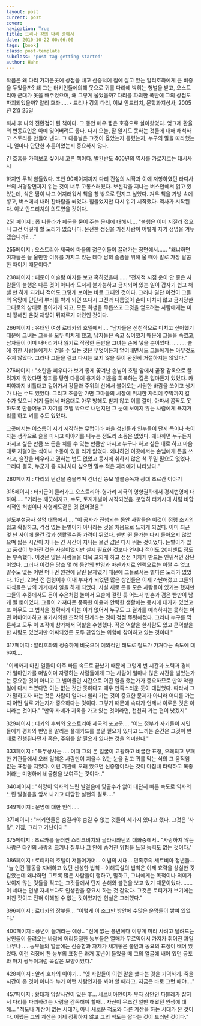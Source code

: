 ```yaml
---
layout: post
current: post
cover:  
navigation: True
title: 드리나 강의 다리 중에서
date: 2010-10-22 00:06:00
tags: [book]
class: post-template
subclass: 'post tag-getting-started'
author: Hahn
---
```


작품은 왜 다리 가까운곳에 상점을 내고 산중턱에 집에 살고 있는 알리호좌에게 큰 비중을 두었을까?
왜 그는 터키인들에의해 못으로 귀를 다리에 박히는 형벌을 받고, 오스트리아 군대가 못을 빼주었으며, 왜 그렇게 울었을까? 다리를 파괴한 폭탄에 그의 상점도 파괴되었을까?
알리 호좌..... - 드리나 강의 다리, 이보 안드리치, 문학과지성사, 2005년 2월 25일

퇴사 후 나의 전환점이 된 책이다.
그 동안 매우 짧은 호흡으로 살아왔었다. 
엊그제 환율의 변동요인은 아예 잊어버려도 좋다. 다시 오늘, 잘 알지도 못하는 것들에 대해 해석하고 스토리를 만들어 낸다.
그 다음날은 그것이 옳았는지 틀렸는지, 누구의 말을 따라했는지, 얼마나 단단한 추론이었는지 중요하지 않다. 

긴 호흡을 가져보고 싶어서 고른 책이다. 
발칸반도 400년의 역사를 가로지르는 대서사시

하지만 무척 힘들었다. 초반 90페이지까지 다리 건설의 시작과 이에 저항하였던 라디사브의 처형장면까지 읽는 것이 너무 고통스러웠다. 보신각을 지나는 버스안에서 읽고 있었는데, 식은 땀이 나고 어지러워서 책을 창 밖으로 던지고 싶었다. 
겨우 책을 가방 속에 넣고, 버스에서 내려 찬바람을 쐬었다. 힘들었지만 다시 읽기 시작했다.
역사가 시작된다. 이보 안드리치의 의도였을 것이다.   

251 페이지 :
폽 니콜라가 페둔을 묻어 주는 문제에 대해서....
"불행은 이미 저질러 졌으니 그건 어떻게 할 도리가 없습니다. 온전한 정신을 가진사람이 어떻게 자기 생명을 겨누겠습니까?...."

255페이지 :
오스트리아 제국에 마을의 젊은이들이 끌려가는 장면에서......
"왜냐하면 여자들은 늘 울만한 이유를 가지고 있는 데다 남의 슬픔을 위해 울 때야 말로 가장 달콤한 때이기 때문이다."

238페이지 :
페둔이 이슬람 여자를 보고 혹하였을때......
"전지적 시점 운이 안 좋은 사람들의 불행은 다른 것이 아니라 도저히 불가능하고 금지되어 있는 일이 갑자기 쉽고 해낼 만 하게 되거나 적어도 그렇게 보이는 바로 그때인 것이다. 그러나 일단 이것이 그들의 욕망에 단단히 뿌리를 박게 되면 또다시 그전과 다름없이 손이 미치지 않고 금지당한 그대로의 상태로 돌아가게 되고, 모든 희생을 무릅쓰고 그것을 얻으려는 사람에게는 미리 정해진 온갖 재앙이 뒤따르기 마련인 것이다.

266페이지 :
유태인 여성 로티카의 호텔에서....
"남자들은 선천적으로 미치고 싶어했기 때문에 그녀는 그들을 모두 미치게 했고, 남자들은 속고 싶어했기 때문에 그들을 속였고, 남자들이 이미 내버리거나 잃기로 작정한 돈만을 그녀는 손에 넣을 뿐이었다. ......... 술에 취한 사람들에게서 얻을 수 있는 것은 무엇이든지 얻어내면서도 그들에게는 아무것도 주지 않았다. 그러나 그들을 결코 다시는 보지 않을 듯이 완전히 거절하지는 않았다."

276페이지 :
 "소란을 피우다가 보기 좋게 쫓겨난 손님이 호텔 앞에서 곧장 감옥으로 끌려가지 않았다면 창피를 당한 다음에 용기와 기운을 회복하는 길은 얼마든지 있었다. 카피아까지 비틀대고 걸어가서 강물과 주위의 산에서 불어오는 시원한 바람을 쏘이고 생기가 나는 수도 있었다. 그리고 조금만 가면 그마을의 시장에 위치한 자리예 주막까지 갈 수가 있으니 거기 들러서 마음대로 아무 방해도 받지 않고 이를 갈며, 아파서 꼼짝도 못하도록 만들어놓고 자기를 호텔 밖으로 내던지던 그 눈에 보이지 않는 사람에게 욕지거리를 하고 벼를 수도 있었다. 
 
 그곳에서는 어스름이 지기 시작하는 무렵이라 마을 청년들과 인부들이 단지 목이나 축이자는 생각으로 술을 마시고 이야기를 나누는 정도라 소동은 없었다. 왜냐하면 누구든지 마시고 싶은 만큼 또 돈을 치를 수 있는 만큼만 마시고 누구나 하고 싶은 대로 하고 마음대로 지껄이는 식이니 소동이 있을 리가 없었다. 왜냐하면 이곳에서는 손님에게 돈을 쓰라고, 술잔을 비우라고 권하는 법도 없었고 동시에 취하지 않은 척 꾸밀 필요도 없었다. 그러다 결국, 누군가 좀 지나치다 싶으면 말수 적은 자리예가 나타났다."  

280페이지 :
다리의 난간을 춤을추며 건너간 뚱보 알콜중독자 광대 초르칸 이야기

315페이지 :
터키군이 물러가고 오스트리아-헝가리 제국의 영향권하에서 경제번영에 대하여.....
"거리는 깨끗해지고, 수도, 토지개발이 시작되었음. 분명히 터키시대 처럼 비합리적인 처벌이나 사형제도같은 것 없어졌음."

철도부설공사 설명 대목에서....
"이 공사가 진행되는 동안 사람들은 이것이 점령 초기의 쉽고 확실하고, 걱정 없는 돈벌이가 아니라는 것을 처음으로 느끼게 되었다. 이미 최근 몇 년 사이에 물건 값과 생활필수품 가격이 뛰었다. 한번 뛴 물가는 다시 돌아오지 않았으며 짧은 시간이 지나든 긴 시간이 지나든 물건 값은 다시 뛰는 것이었다. 돈벌이가 있고 품삯이 높아진 것은 사실이었지만 실제 필요한 것보다 언제나 적어도 20퍼센트 정도는 부족했다. 이것은 많은 사람들을 더욱 고되게 하고 점점 미치게 만드는 인위적인 장난이었다. 그러나 이것은 당초 몇 해 동안의 번영과 마찬가지로 인력으로는 어쩔 수 없고 알수도 없는 어떤 머나먼 원천에 달린 문제였기 때문에 그들로서는 별다른 도리가 없었다. 15년, 20년 전 점령이후 이내 부자가 되었던 많은 상인들은 이제 가난해졌고 그들의 자식들은 남의 가게에서 일을 하게 되었다. 사실 새로 돈을 모은 사람들이 있기는 했지만 그들의 수중에서도 돈이 수은처럼 놀아서 요술에 걸린 듯 어느새 빈손과 검은 뺨만이 남게 될 뿐이었다. 그들이 가져다준 풍족한 이윤과 안락한 생활에는 동시에 대가가 있었고 또 아무도 그 법칙을 정확하게 아는 이가 없어서 누구도 그 결과를 예측하지는 못하는 어떤 어마어마하고 불가사의한 조작의 단계라는 것이 점점 뚜렷해졌다. 그러나 누구를 막론하고 모두 이 조작에 참가해서 역할을 수행했다. 작은 역할을 한사람도 있고 큰역할을 한 사람도 있었지만 어찌되었든 모두 끊임없는 위험에 참여하고 있는 것이다."  

317페이지 :
알리호좌의 정중하게 비웃으며 예외적인 태도로 철도가 가져다는 속도에 대햐여....

"이제까지 마친 일들이 아주 빠른 속도로 끝났기 때문에 그렇게 번 시간과 노력과 경비가 얼마인가를 떠벌이며 자랑하는 사람들에게 그는 사람이 얼마나 많은 시간을 벌었는가는 중요한 것이 아니고 그 벌어들인 시간으로 어떤 일을 했는가가 중요하므로 만약 악한 일에 다시 쓰였다면 이는 없는 것만 못하다고 매우 만족스러운 듯이 대답했다. 따라서 그가 말하고자 하는 것은 사람이 얼마나 빨리 가는 것이 중요한 문제가 아니라 어디를 가는지 어떤 일로 가는지가 중요하다는 것이다. 그렇기 때문에 속다가 언제나 이로운 것은 아니라는 것이다."
"만약 자네가 지옥을 가고 있는 것이라면, 천천히 가는 편이 낫겠지"

329페이지 :
터키의 후퇴와 오스트리아 제국의  포고문....
"어느 정부가 자기들이 시민들에게 평화와 번영을 알리는 플래카드를 붙일 필요가 있다고 느끼는 순간은 그것이 반대로 진행된다던가 혹은, 주위를 할 필요가 있다는 것을 의미한다." 

333페이지 :
"특무상사는 .... 이때 그의 온 얼굴이 교활하고 비굴한 표정, 오래되고 부패한 기관들에서 오래 일해온 사람만이 지을수 있는 눈을 감고 귀를 막는 식의 그 움직임 없는 표정을 지었다. 이런 기관에 오래 있으면 신중함이라는 것이 마침내 타락하고 복종이라는 미명하에 비굴함을 보여주는 것이다.." 

340페이지 :
"희망이 역사의 느린 발걸음에 맞출수가 없어 대단히 빠른 속도로 역사의 느린 발걸음을 앞서 나가고 대담한 실현의 길로...."

349페이지 :
문명에 대한 인식.....

371페이지 :
"터키인들은 숨길래야 숨길 수 없는 것들이 세가지 있다고 했다. 그것은 '사랑', 기침, 그리고 가난이다." 

375페이지 :
조르카를 둘러싼 스티코비치와 글라시촤닌의 대화중에서..
"사랑하지 않는 사람은 타인의 사랑의 크기나 질투나 그 안에 숨겨진 위험을 느낄 능력도 없는 것이다." 

386페이지 :
로티카의 호텔이 저물어가며...
이념의 시대... 민족주의 세르비아 청년들...
"늘 인간 활동을 지배하고 있던 신성한 법칙 - 이해득실의 법칙은 이제 효력을 상실한 것 같았는데 왜냐하면 그토록 많은 사람들이 행하고, 말하고, 그녀에게는 목적이나 의미가 보이지 않는 것들을 적고는 그것들에서 단지 손해와 불편을 보고 있기 때문이었다. ...... 이 세대는 인생 자체보다도 인생관을 중요시 하는 것 같았다. 그것은 로티가가 보기에는 미친 짓이고 전혀 이해할 수 없는 것이었지만 현실은 그러했다."  

396페이지 :
로티카의 장부들...
"이렇게 이 조그만 방안에 수많은 운명들이 쌓여 있었다."

400페이지 :
풍년이 들거라는 예상..
"전에 없는 풍년에다 이렇게 미리 사려고 달려드는 상인들이 몰려오는 바람에 어리둥절한 농부들은 열매가 무르익어서 가지가 휘어진 과일나무나 .....농부들의 얼굴에는 신중함과 자제가 새겨놓은 불안과 동요의 표정이 배어 있었다. 이런 걱정에 찬 농부의 표정은 과거 흉년이 들었을 때 그의 얼굴에 배어 있던 공포와 마치 쌍두이처럼 똑같은 모양이었다." 

428페이지 :
알리 호좌의 이야기...
"옛 사람들이 이런 말을 했다는 것을 기억하게. 죽을 시간이 온 것이 아니라 누가 어떤 사람인지를 봐야 할 때라고. 지금은 바로 그런 때야...."

457페이지 :
황태자 암살사건이 있은 후... 
세르비아인이자 부자 상안인 파블레가 잡혀서 다리를 파괴하려는 사람을 감독해야 할때...
자신이 무조건 일만 해왔던 인생에 대해...
"척도나 계산이 없는 시대가, 아니 새로운 척도와 다른 계산을 하는 시대가 온 것이다. 어쨌든 그의 계산은 이제 정확하지 않고 그의 척도는 짧다는 것이 드러난 것이다." 

